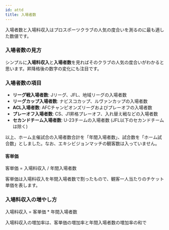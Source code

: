 ```yaml
---
id: attd
title: 入場者数
---
```


入場者数と入場料収入はプロスポーツクラブの人気の度合いを測るのに最も適した数値です。

### 入場者数の見方

シンプルに**入場料収入**と**入場者数**を見ればそのクラブの人気の度合いがわかると思います。昇降格後の数字の変化にも注目です。

### 入場者数の項目

- **リーグ戦入場者数**: Jリーグ、JFL、地域リーグの入場者数
- **リーグカップ入場者数**: ナビスコカップ、ルヴァンカップの入場者数
- **ACL入場者数**: AFCチャンピオンズリーグおよびプレーオフの入場者数
- **プレーオフ入場者数**: CS、J1昇格プレーオフ、入れ替え戦などの入場者数
- **セカンドチーム入場者数**: U-23チームの入場者数 (JFL以下のセカンドチームは除く)

以上、ホーム主催試合の入場者数合計を「年間入場者数」、試合数を「ホーム試合数」としました。なお、エキシビジョンマッチの観客数は入っていません。

#### 客単価

客単価 = 入場料収入 / 年間入場者数

客単価は入場料収入を年間入場者数で割ったもので、観客一人当たりのチケット単価を表します。

### 入場料収入の増やし方

入場料収入 = 客単価 * 年間入場者数

入場料収入の増加率は、客単価の増加率と年間入場者数の増加率の和で
